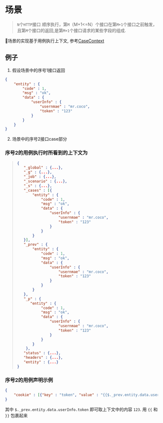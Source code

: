 # 场景

> `N`个`HTTP`接口 顺序执行，第`M`（M+1<=N）个接口在第`M+1`个接口之前触发，且第`M`个接口的返回,是第`M+1`个接口请求的某些字段的组成.

场景的实现基于用例执行上下文, 参考[CaseContext](./context.md)

## 例子

1. 假设场景中的序号1接口返回
```json
{
    "entity" : {
        "code" : 1,
        "msg" : "ok",
        "data" : {
            "userInfo" : {
                "usernmae" : "mr.coco",
                "token" : "123"
            }
        }
    }
}
```
2. 场景中的序号2接口case部分

### 序号2的用例执行时所看到的上下文为
>```json
>{
>    "_global" : {...},
>    "_g" : {...},
>    "_job" : {...},
>    "_scenario" : {...},
>    "_s" : {...},
>    "_cases" : [{ 
>        "entity" : {
>            "code" : 1,
>            "msg" : "ok",
>            "data" : {
>                "userInfo" : {
>                    "usernmae" : "mr.coco",
>                    "token" : "123"
>                }
>            }
>        }
>    }],
>    "_prev" : { 
>        "entity" : {
>            "code" : 1,
>            "msg" : "ok",
>            "data" : {
>                "userInfo" : {
>                    "usernmae" : "mr.coco",
>                    "token" : "123"
>                }
>            }
>        }
>    },
>    "_p" : {
>       "entity" : {
>            "code" : 1,
>            "msg" : "ok",
>            "data" : {
>                "userInfo" : {
>                    "usernmae" : "mr.coco",
>                    "token" : "123"
>                }
>            }
>        }
>     },
>    "status" : {...},
>    "headers" : {...},
>    "entity" : {...}
>}
>```

### 序号2的用例声明示例
```json
{
    "cookie" : [{"key" : "token", "value" : "{{$._prev.entity.data.userInfo.token}}"}]
}
```
其中 `$._prev.entity.data.userInfo.token` 即可取上下文中的内容 `123`. 用 `{{` 和 `}}` 包裹起来

